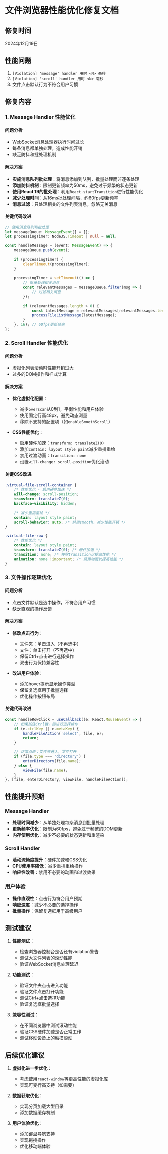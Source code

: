 # 文件浏览器性能优化修复文档

## 修复时间
2024年12月19日

## 性能问题
1. `[Violation] 'message' handler 用时 <N> 毫秒`
2. `[Violation] 'scroll' handler 用时 <N> 毫秒`
3. 文件点击默认行为不符合用户习惯

## 修复内容

### 1. Message Handler 性能优化

#### 问题分析
- WebSocket消息处理器执行时间过长
- 每条消息都单独处理，造成性能开销
- 缺乏防抖和批处理机制

#### 解决方案
- **实施消息队列批处理**：将消息添加到队列，批量处理而非逐条处理
- **添加防抖机制**：限制更新频率为50ms，避免过于频繁的状态更新
- **使用React 19的批处理**：利用`React.startTransition`进行性能优化
- **减少处理时间**：从16ms批处理间隔，约60fps更新频率
- **消息过滤**：只处理相关的文件列表消息，忽略无关消息

#### 关键代码改进
```typescript
// 使用消息队列和批处理
let messageQueue: MessageEvent[] = [];
let processingTimer: NodeJS.Timeout | null = null;

const handleMessage = (event: MessageEvent) => {
    messageQueue.push(event);
    
    if (processingTimer) {
        clearTimeout(processingTimer);
    }
    
    processingTimer = setTimeout(() => {
        // 批量处理相关消息
        const relevantMessages = messageQueue.filter(msg => {
            // 过滤相关消息
        });
        
        if (relevantMessages.length > 0) {
            const latestMessage = relevantMessages[relevantMessages.length - 1];
            processFileListMessage(latestMessage);
        }
    }, 16); // 60fps更新频率
};
```

### 2. Scroll Handler 性能优化

#### 问题分析
- 虚拟化列表滚动时性能开销过大
- 过多的DOM操作和样式计算

#### 解决方案
- **优化虚拟化配置**：
  - 减少`overscan`从0到1，平衡性能和用户体验
  - 使用固定行高48px，避免动态测量
  - 移除不支持的配置项（如`enableSmoothScroll`）

- **CSS性能优化**：
  - 启用硬件加速：`transform: translateZ(0)`
  - 添加`contain: layout style paint`减少重排重绘
  - 禁用过渡动画：`transition: none`
  - 设置`will-change: scroll-position`优化滚动

#### 关键CSS改进
```css
.virtual-file-scroll-container {
    /* 性能优化 - 启用硬件加速 */
    will-change: scroll-position;
    transform: translateZ(0);
    backface-visibility: hidden;
    
    /* 减少重排重绘 */
    contain: layout style paint;
    scroll-behavior: auto; /* 禁用smooth，减少性能开销 */
}

.virtual-file-row {
    /* 性能优化 */
    contain: layout style paint;
    transform: translateZ(0); /* 硬件加速 */
    transition: none; /* 移除transition以提高性能 */
    animation: none !important; /* 禁用动画以提高性能 */
}
```

### 3. 文件操作逻辑优化

#### 问题分析
- 点击文件默认是选中操作，不符合用户习惯
- 缺乏直观的操作反馈

#### 解决方案
- **修改点击行为**：
  - 文件夹：单击进入（不再选中）
  - 文件：单击打开（不再选中）
  - 保留Ctrl+点击进行选择操作
  - 双击行为保持兼容性

- **改进用户体验**：
  - 添加hover提示显示操作类型
  - 保留复选框用于批量选择
  - 优化操作按钮布局

#### 关键代码改进
```typescript
const handleRowClick = useCallback((e: React.MouseEvent) => {
    // 如果按住Ctrl键，则进行选择操作
    if (e.ctrlKey || e.metaKey) {
        handleFileAction('select', file, e);
        return;
    }

    // 正常点击：文件夹进入，文件打开
    if (file.type === 'directory') {
        enterDirectory(file.name);
    } else {
        viewFile(file.name);
    }
}, [file, enterDirectory, viewFile, handleFileAction]);
```

## 性能提升预期

### Message Handler
- **处理时间减少**：从单独处理每条消息到批量处理
- **更新频率优化**：限制为60fps，避免过于频繁的DOM更新
- **内存使用优化**：减少不必要的状态更新和重渲染

### Scroll Handler  
- **滚动流畅度提升**：硬件加速和CSS优化
- **CPU使用率降低**：减少重排重绘操作
- **响应性改善**：禁用不必要的动画和过渡效果

### 用户体验
- **操作直观性**：点击行为符合用户预期
- **响应速度**：减少不必要的选择操作
- **批量操作**：保留复选框用于高级用户

## 测试建议

1. **性能测试**：
   - 检查浏览器控制台是否还有violation警告
   - 测试大文件列表的滚动性能
   - 验证WebSocket消息处理延迟

2. **功能测试**：
   - 验证文件夹点击进入功能
   - 验证文件点击打开功能
   - 测试Ctrl+点击选择功能
   - 验证复选框批量选择

3. **兼容性测试**：
   - 在不同浏览器中测试滚动性能
   - 验证CSS硬件加速是否正常工作
   - 测试移动设备上的触摸滚动

## 后续优化建议

1. **虚拟化进一步优化**：
   - 考虑使用`react-window`等更高性能的虚拟化库
   - 实现可变行高支持（如需要）

2. **数据获取优化**：
   - 实现分页加载大型目录
   - 添加数据缓存机制

3. **用户体验优化**：
   - 添加键盘导航支持
   - 实现拖拽操作
   - 优化移动端体验 